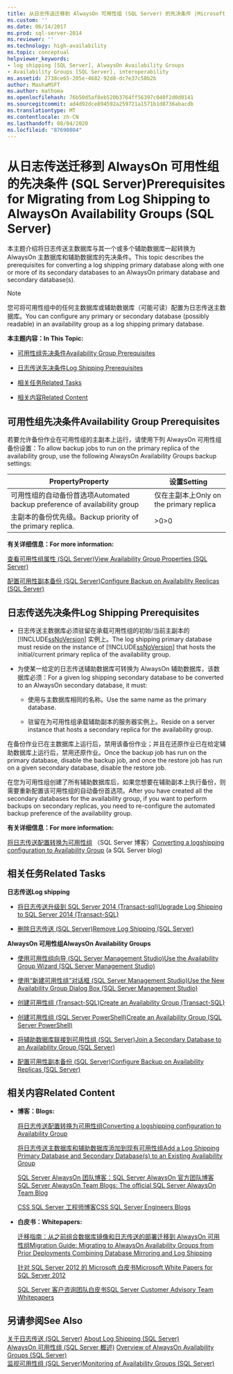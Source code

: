 ```yaml
---
title: 从日志传送迁移到 AlwaysOn 可用性组 (SQL Server) 的先决条件 |Microsoft Docs
ms.custom: ''
ms.date: 06/14/2017
ms.prod: sql-server-2014
ms.reviewer: ''
ms.technology: high-availability
ms.topic: conceptual
helpviewer_keywords:
- log shipping [SQL Server], AlwaysOn Availability Groups
- Availability Groups [SQL Server], interoperability
ms.assetid: 2738ce65-205e-4682-92d8-dc7e37c58b2b
author: MashaMSFT
ms.author: mathoma
ms.openlocfilehash: 76b50d5af8eb520b3764ff56397c040f2d0d0141
ms.sourcegitcommit: ad4d92dce894592a259721a1571b1d8736abacdb
ms.translationtype: MT
ms.contentlocale: zh-CN
ms.lasthandoff: 08/04/2020
ms.locfileid: "87690804"
---
```

# <a name="prerequisites-for-migrating-from-log-shipping-to-alwayson-availability-groups-sql-server"></a><span data-ttu-id="a2dc8-102">从日志传送迁移到 AlwaysOn 可用性组的先决条件 (SQL Server)</span><span class="sxs-lookup"><span data-stu-id="a2dc8-102">Prerequisites for Migrating from Log Shipping to AlwaysOn Availability Groups (SQL Server)</span></span>
  <span data-ttu-id="a2dc8-103">本主题介绍将日志传送主数据库与其一个或多个辅助数据库一起转换为 AlwaysOn 主数据库和辅助数据库的先决条件。</span><span class="sxs-lookup"><span data-stu-id="a2dc8-103">This topic describes the prerequisites for converting a log shipping primary database along with one or more of its secondary databases to an AlwaysOn primary database and secondary database(s).</span></span>  
  
> [!NOTE]  
>  <span data-ttu-id="a2dc8-104">您可将可用性组中的任何主数据库或辅助数据库（可能可读）配置为日志传送主数据库。</span><span class="sxs-lookup"><span data-stu-id="a2dc8-104">You can configure any primary or secondary database (possibly readable) in an availability group as a log shipping primary database.</span></span>  
  
 <span data-ttu-id="a2dc8-105">**本主题内容：**</span><span class="sxs-lookup"><span data-stu-id="a2dc8-105">**In This Topic:**</span></span>  
  
-   [<span data-ttu-id="a2dc8-106">可用性组先决条件</span><span class="sxs-lookup"><span data-stu-id="a2dc8-106">Availability Group Prerequisites</span></span>](#AGPrereqsRealAddress)  
  
-   [<span data-ttu-id="a2dc8-107">日志传送先决条件</span><span class="sxs-lookup"><span data-stu-id="a2dc8-107">Log Shipping Prerequisites</span></span>](#LogShipPrereqs)  
  
-   [<span data-ttu-id="a2dc8-108">相关任务</span><span class="sxs-lookup"><span data-stu-id="a2dc8-108">Related Tasks</span></span>](#RelatedTasks)  
  
-   [<span data-ttu-id="a2dc8-109">相关内容</span><span class="sxs-lookup"><span data-stu-id="a2dc8-109">Related Content</span></span>](#RelatedContent)  
  
##  <a name="availability-group-prerequisites"></a><a name="AGPrereqsRealAddress"></a><span data-ttu-id="a2dc8-110">可用性组先决条件</span><span class="sxs-lookup"><span data-stu-id="a2dc8-110">Availability Group Prerequisites</span></span>  
 <span data-ttu-id="a2dc8-111">若要允许备份作业在可用性组的主副本上运行，请使用下列 AlwaysOn 可用性组备份设置：</span><span class="sxs-lookup"><span data-stu-id="a2dc8-111">To allow backup jobs to run on the primary replica of the availability group, use the following AlwaysOn Availability Groups backup settings:</span></span>  
  
|<span data-ttu-id="a2dc8-112">Property</span><span class="sxs-lookup"><span data-stu-id="a2dc8-112">Property</span></span>|<span data-ttu-id="a2dc8-113">设置</span><span class="sxs-lookup"><span data-stu-id="a2dc8-113">Setting</span></span>|  
|--------------|-------------|  
|<span data-ttu-id="a2dc8-114">可用性组的自动备份首选项</span><span class="sxs-lookup"><span data-stu-id="a2dc8-114">Automated backup preference of availability group</span></span>|<span data-ttu-id="a2dc8-115">仅在主副本上</span><span class="sxs-lookup"><span data-stu-id="a2dc8-115">Only on the primary replica</span></span>|  
|<span data-ttu-id="a2dc8-116">主副本的备份优先级。</span><span class="sxs-lookup"><span data-stu-id="a2dc8-116">Backup priority of the primary replica.</span></span>|<span data-ttu-id="a2dc8-117">>0</span><span class="sxs-lookup"><span data-stu-id="a2dc8-117">>0</span></span>|  
  
 <span data-ttu-id="a2dc8-118">**有关详细信息：**</span><span class="sxs-lookup"><span data-stu-id="a2dc8-118">**For more information:**</span></span>  
  
 [<span data-ttu-id="a2dc8-119">查看可用性组属性 (SQL Server)</span><span class="sxs-lookup"><span data-stu-id="a2dc8-119">View Availability Group Properties &#40;SQL Server&#41;</span></span>](view-availability-group-properties-sql-server.md)  
  
 [<span data-ttu-id="a2dc8-120">配置可用性副本备份 (SQL Server)</span><span class="sxs-lookup"><span data-stu-id="a2dc8-120">Configure Backup on Availability Replicas &#40;SQL Server&#41;</span></span>](configure-backup-on-availability-replicas-sql-server.md)  
  
##  <a name="log-shipping-prerequisites"></a><a name="LogShipPrereqs"></a> <span data-ttu-id="a2dc8-121">日志传送先决条件</span><span class="sxs-lookup"><span data-stu-id="a2dc8-121">Log Shipping Prerequisites</span></span>  
  
-   <span data-ttu-id="a2dc8-122">日志传送主数据库必须驻留在承载可用性组的初始/当前主副本的 [!INCLUDE[ssNoVersion](../../../includes/ssnoversion-md.md)] 实例上。</span><span class="sxs-lookup"><span data-stu-id="a2dc8-122">The log shipping primary database must reside on the instance of [!INCLUDE[ssNoVersion](../../../includes/ssnoversion-md.md)] that hosts the initial/current primary replica of the availability group.</span></span>  
  
-   <span data-ttu-id="a2dc8-123">为使某一给定的日志传送辅助数据库可转换为 AlwaysOn 辅助数据库，该数据库必须：</span><span class="sxs-lookup"><span data-stu-id="a2dc8-123">For a given log shipping secondary database to be converted to an AlwaysOn secondary database, it must:</span></span>  
  
    -   <span data-ttu-id="a2dc8-124">使用与主数据库相同的名称。</span><span class="sxs-lookup"><span data-stu-id="a2dc8-124">Use the same name as the primary database.</span></span>  
  
    -   <span data-ttu-id="a2dc8-125">驻留在为可用性组承载辅助副本的服务器实例上。</span><span class="sxs-lookup"><span data-stu-id="a2dc8-125">Reside on a server instance that hosts a secondary replica for the availability group.</span></span>  
  
 <span data-ttu-id="a2dc8-126">在备份作业已在主数据库上运行后，禁用该备份作业；并且在还原作业已在给定辅助数据库上运行后，禁用还原作业。</span><span class="sxs-lookup"><span data-stu-id="a2dc8-126">Once the backup job has run on the primary database, disable the backup job, and once the restore job has run on a given secondary database, disable the restore job.</span></span>  
  
 <span data-ttu-id="a2dc8-127">在您为可用性组创建了所有辅助数据库后，如果您想要在辅助副本上执行备份，则需要重新配置该可用性组的自动备份首选项。</span><span class="sxs-lookup"><span data-stu-id="a2dc8-127">After you have created all the secondary databases for the availability group, if you want to perform backups on secondary replicas, you need to re-configure the automated backup preference of the availability group.</span></span>  
  
 <span data-ttu-id="a2dc8-128">**有关详细信息：**</span><span class="sxs-lookup"><span data-stu-id="a2dc8-128">**For more information:**</span></span>  
  
 <span data-ttu-id="a2dc8-129">[将日志传送配置转换为可用性组](https://blogs.msdn.com/b/sqlalwayson/archive/2012/01/09/converting-a-logshipping-configuration-to-availability-group.aspx) （SQL Server 博客）</span><span class="sxs-lookup"><span data-stu-id="a2dc8-129">[Converting a logshipping configuration to Availability Group](https://blogs.msdn.com/b/sqlalwayson/archive/2012/01/09/converting-a-logshipping-configuration-to-availability-group.aspx) (a SQL Server blog)</span></span>  
  
##  <a name="related-tasks"></a><a name="RelatedTasks"></a> <span data-ttu-id="a2dc8-130">相关任务</span><span class="sxs-lookup"><span data-stu-id="a2dc8-130">Related Tasks</span></span>  
 <span data-ttu-id="a2dc8-131">**日志传送**</span><span class="sxs-lookup"><span data-stu-id="a2dc8-131">**Log shipping**</span></span>  
  
-   [<span data-ttu-id="a2dc8-132">将日志传送升级到 SQL Server 2014 &#40;Transact-sql&#41;</span><span class="sxs-lookup"><span data-stu-id="a2dc8-132">Upgrade Log Shipping to SQL Server 2014 &#40;Transact-SQL&#41;</span></span>](../../log-shipping/upgrading-log-shipping-to-sql-server-2016-transact-sql.md)  
  
-   [<span data-ttu-id="a2dc8-133">删除日志传送 (SQL Server)</span><span class="sxs-lookup"><span data-stu-id="a2dc8-133">Remove Log Shipping &#40;SQL Server&#41;</span></span>](../../log-shipping/remove-log-shipping-sql-server.md)  
  
 <span data-ttu-id="a2dc8-134">**AlwaysOn 可用性组**</span><span class="sxs-lookup"><span data-stu-id="a2dc8-134">**AlwaysOn Availability Groups**</span></span>  
  
-   [<span data-ttu-id="a2dc8-135">使用可用性组向导 (SQL Server Management Studio)</span><span class="sxs-lookup"><span data-stu-id="a2dc8-135">Use the Availability Group Wizard &#40;SQL Server Management Studio&#41;</span></span>](use-the-availability-group-wizard-sql-server-management-studio.md)  
  
-   [<span data-ttu-id="a2dc8-136">使用“新建可用性组”对话框 (SQL Server Management Studio)</span><span class="sxs-lookup"><span data-stu-id="a2dc8-136">Use the New Availability Group Dialog Box &#40;SQL Server Management Studio&#41;</span></span>](use-the-new-availability-group-dialog-box-sql-server-management-studio.md)  
  
-   [<span data-ttu-id="a2dc8-137">创建可用性组 (Transact-SQL)</span><span class="sxs-lookup"><span data-stu-id="a2dc8-137">Create an Availability Group &#40;Transact-SQL&#41;</span></span>](create-an-availability-group-transact-sql.md)  
  
-   [<span data-ttu-id="a2dc8-138">创建可用性组 (SQL Server PowerShell)</span><span class="sxs-lookup"><span data-stu-id="a2dc8-138">Create an Availability Group &#40;SQL Server PowerShell&#41;</span></span>](../../../powershell/sql-server-powershell.md)  
  
-   [<span data-ttu-id="a2dc8-139">将辅助数据库联接到可用性组 (SQL Server)</span><span class="sxs-lookup"><span data-stu-id="a2dc8-139">Join a Secondary Database to an Availability Group &#40;SQL Server&#41;</span></span>](join-a-secondary-database-to-an-availability-group-sql-server.md)  
  
-   [<span data-ttu-id="a2dc8-140">配置可用性副本备份 (SQL Server)</span><span class="sxs-lookup"><span data-stu-id="a2dc8-140">Configure Backup on Availability Replicas &#40;SQL Server&#41;</span></span>](configure-backup-on-availability-replicas-sql-server.md)  
  
##  <a name="related-content"></a><a name="RelatedContent"></a> <span data-ttu-id="a2dc8-141">相关内容</span><span class="sxs-lookup"><span data-stu-id="a2dc8-141">Related Content</span></span>  
  
-   <span data-ttu-id="a2dc8-142">**博客：**</span><span class="sxs-lookup"><span data-stu-id="a2dc8-142">**Blogs:**</span></span>  
  
     [<span data-ttu-id="a2dc8-143">将日志传送配置转换为可用性组</span><span class="sxs-lookup"><span data-stu-id="a2dc8-143">Converting a logshipping configuration to Availability Group</span></span>](https://docs.microsoft.com/archive/blogs/sqlalwayson/converting-a-logshipping-configuration-to-availability-group)  
  
     [<span data-ttu-id="a2dc8-144">将日志传送主数据库和辅助数据库添加到现有可用性组</span><span class="sxs-lookup"><span data-stu-id="a2dc8-144">Add a Log Shipping Primary Database and Secondary Database(s) to an Existing Availability Group</span></span>](https://docs.microsoft.com/archive/blogs/sqlalwayson/add-a-log-shipping-primary-database-and-secondary-databases-to-an-existing-availability-group)  
  
     [<span data-ttu-id="a2dc8-145">SQL Server AlwaysOn 团队博客：SQL Server AlwaysOn 官方团队博客</span><span class="sxs-lookup"><span data-stu-id="a2dc8-145">SQL Server AlwaysOn Team Blogs: The official SQL Server AlwaysOn Team Blog</span></span>](https://docs.microsoft.com/archive/blogs/sqlalwayson/)  
  
     [<span data-ttu-id="a2dc8-146">CSS SQL Server 工程师博客</span><span class="sxs-lookup"><span data-stu-id="a2dc8-146">CSS SQL Server Engineers Blogs</span></span>](https://blogs.msdn.com/b/psssql/)  
  
-   <span data-ttu-id="a2dc8-147">**白皮书：**</span><span class="sxs-lookup"><span data-stu-id="a2dc8-147">**Whitepapers:**</span></span>  
  
     [<span data-ttu-id="a2dc8-148">迁移指南：从之前组合数据库镜像和日志传送的部署迁移到 AlwaysOn 可用性组</span><span class="sxs-lookup"><span data-stu-id="a2dc8-148">Migration Guide: Migrating to AlwaysOn Availability Groups from Prior Deployments Combining Database Mirroring and Log Shipping</span></span>](https://msdn.microsoft.com/library/jj635217)  
  
     [<span data-ttu-id="a2dc8-149">针对 SQL Server 2012 的 Microsoft 白皮书</span><span class="sxs-lookup"><span data-stu-id="a2dc8-149">Microsoft White Papers for SQL Server 2012</span></span>](https://msdn.microsoft.com/library/hh403491.aspx)  
  
     [<span data-ttu-id="a2dc8-150">SQL Server 客户咨询团队白皮书</span><span class="sxs-lookup"><span data-stu-id="a2dc8-150">SQL Server Customer Advisory Team Whitepapers</span></span>](http://sqlcat.com/)  
  
## <a name="see-also"></a><span data-ttu-id="a2dc8-151">另请参阅</span><span class="sxs-lookup"><span data-stu-id="a2dc8-151">See Also</span></span>  
 <span data-ttu-id="a2dc8-152">[关于日志传送 (SQL Server)](../../log-shipping/about-log-shipping-sql-server.md) </span><span class="sxs-lookup"><span data-stu-id="a2dc8-152">[About Log Shipping &#40;SQL Server&#41;](../../log-shipping/about-log-shipping-sql-server.md) </span></span>  
 <span data-ttu-id="a2dc8-153">[AlwaysOn 可用性组 &#40;SQL Server 概述&#41;](overview-of-always-on-availability-groups-sql-server.md) </span><span class="sxs-lookup"><span data-stu-id="a2dc8-153">[Overview of AlwaysOn Availability Groups &#40;SQL Server&#41;](overview-of-always-on-availability-groups-sql-server.md) </span></span>  
 [<span data-ttu-id="a2dc8-154">监视可用性组 (SQL Server)</span><span class="sxs-lookup"><span data-stu-id="a2dc8-154">Monitoring of Availability Groups &#40;SQL Server&#41;</span></span>](monitoring-of-availability-groups-sql-server.md)  
  
  
